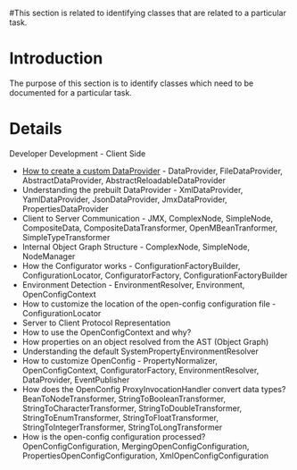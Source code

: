 #This section is related to identifying classes that are related to a particular task.

# Introduction #

The purpose of this section is to identify classes which need to be documented for a particular task.

# Details #

Developer Development - Client Side
  * [How to create a custom DataProvider](HowtocreateacustomDataProvider.md) - DataProvider, FileDataProvider, AbstractDataProvider, AbstractReloadableDataProvider
  * Understanding the prebuilt DataProvider - XmlDataProvider, YamlDataProvider, JsonDataProvider, JmxDataProvider, PropertiesDataProvider
  * Client to Server Communication - JMX, ComplexNode, SimpleNode, CompositeData, CompositeDataTransformer, OpenMBeanTranformer, SimpleTypeTransformer
  * Internal Object Graph Structure - ComplexNode, SimpleNode, NodeManager
  * How the Configurator works - ConfigurationFactoryBuilder, ConfigurationLocator, ConfiguratorFactory, ConfigurationFactoryBuilder
  * Environment Detection - EnvironmentResolver, Environment, OpenConfigContext
  * How to customize the location of the open-config configuration file - ConfigurationLocator
  * Server to Client Protocol Representation
  * How to use the OpenConfigContext and why?
  * How properties on an object resolved from the AST (Object Graph)
  * Understanding the default SystemPropertyEnvironmentResolver
  * How to customize OpenConfig - PropertyNormalizer, OpenConfigContext, ConfiguratorFactory, EnvironmentResolver, DataProvider, EventPublisher
  * How does the OpenConfig ProxyInvocationHandler convert data types? BeanToNodeTransformer, StringToBooleanTransformer, StringToCharacterTransformer, StringToDoubleTransformer, StringToEnumTransformer, StringToFloatTransformer, StringToIntegerTransformer, StringToLongTransformer
  * How is the open-config configuration processed? OpenConfigConfiguration, MergingOpenConfigConfiguration, PropertiesOpenConfigConfiguration, XmlOpenConfigConfiguration